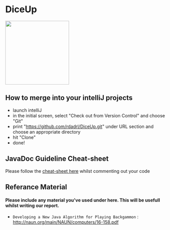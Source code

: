 # DiceUp
<img src="https://i.imgur.com/39zJdZ5.png" width="200">

## How to merge into your intelliJ projects
- launch intelliJ
- in the initial screen, select "Check out from Version Control" and choose "Git"
- print "https://github.com/rdadrl/DiceUp.git" under URL section and choose an appropriate directory
- hit "Clone"
- done!

## JavaDoc Guideline Cheat-sheet
Please follow the [cheat-sheet here](https://binfalse.de/2015/10/05/javadoc-cheats-sheet/) whilst commenting out your code

## Referance Material
#### Please include any material you've used under here. This will be usefull whilst writing our report.
- `Developing a New Java Algorithm for Playing Backgammon` : <http://naun.org/main/NAUN/computers/16-158.pdf>
